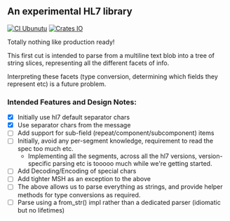 ## An experimental HL7 library ##

[![CI Ubunutu](https://github.com/wokket/rust-hl7/actions/workflows/ci.yml/badge.svg)](https://github.com/wokket/rust-hl7/actions/workflows/ci.yml)
[![Crates IO](https://img.shields.io/crates/v/rust-hl7.svg)](https://crates.io/crates/rust-hl7)

Totally nothing like production ready!

This first cut is intended to parse from a multiline text blob into a tree of string slices, representing all the different facets of info.

Interpreting these facets (type conversion, determining which fields they represent etc) is a future problem.

### Intended Features and Design Notes:
- [x] Initially use hl7 default separator chars
- [x] Use separator chars from the message
- [ ] Add support for sub-field (repeat/component/subcomponent) items
- [ ] Initially, avoid any per-segment knowledge, requirement to read the spec too much etc.
    - Implementing all the segments, across all the hl7 versions, version-specific parsing etc is tooooo much while we're getting started.
- [ ] Add Decoding/Encoding of special chars
- [ ] Add tighter MSH as an exception to the above
- [ ] The above allows us to parse everything as strings, and provide helper methods for type conversions as required.
- [ ] Parse using a from_str() impl rather than a dedicated parser (idiomatic but no lifetimes)